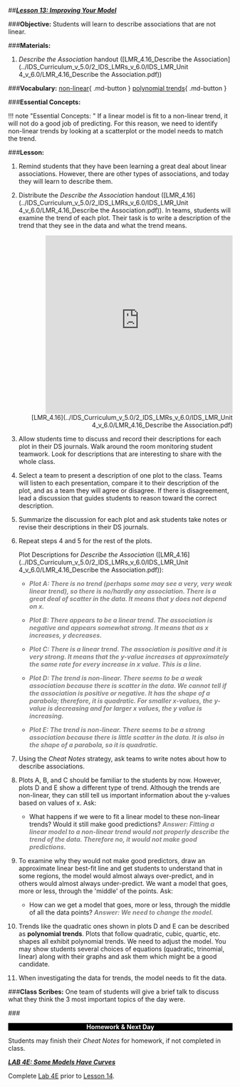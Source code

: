 ##***<u>Lesson 13: Improving Your Model</u>***

###**Objective:**
Students will learn to describe associations that are not linear.

###**Materials:**
1. *Describe the Association* handout ([LMR_4.16_Describe the Association](../IDS_Curriculum_v_5.0/2_IDS_LMRs_v_6.0/IDS_LMR_Unit 4_v_6.0/LMR_4.16_Describe the Association.pdf))

###**Vocabulary:**
[non-linear](../../vocabulary/unit4/#testing-data "a form of regression analysis in which observational data are modeled by a function which is a nonlinear combination of the model parameters and depends on one or more independent variables; the data are fitted by a method of successive approximations"){ .md-button }
[polynomial trends](../../vocabulary/unit4/#testing-data "describes a pattern in data that is curved or breaks from a straight linear trend; it often occurs in a large set of data that contains many fluctuations"){ .md-button }

###**Essential Concepts:**

!!! note "Essential Concepts: "
    If a linear model is fit to a non-linear trend, it will not do a good job of predicting. For this reason, we need to identify non-linear trends by looking at a scatterplot or the model needs to match the trend.

###**Lesson:**
1. Remind students that they have been learning a great deal about linear associations. However, there are other types of associations, and today they will learn to describe them.

2. Distribute the *Describe the Association* handout ([LMR_4.16](../IDS_Curriculum_v_5.0/2_IDS_LMRs_v_6.0/IDS_LMR_Unit 4_v_6.0/LMR_4.16_Describe the Association.pdf)). In teams, students will examine the trend of each plot. Their task is to write a description of the trend that they see in the data and what the trend means.

    <div align="right"><iframe src="https://docs.google.com/viewerng/viewer?url=https://curriculum.idsucla.org/IDS_Curriculum_v_5.0/2_IDS_LMRs_v_6.0/IDS_LMR_Unit 4_v_6.0/LMR_4.16_Describe the Association.pdf&embedded=true" style=" width:420px;height:400px;" frameborder="0"></iframe><br>[LMR_4.16](../IDS_Curriculum_v_5.0/2_IDS_LMRs_v_6.0/IDS_LMR_Unit 4_v_6.0/LMR_4.16_Describe the Association.pdf)</div>

3. Allow students time to discuss and record their descriptions for each plot in their DS journals. Walk around the room monitoring student teamwork. Look for descriptions that are interesting to share with the whole class.

4. Select a team to present a description of one plot to the class. Teams will listen to each
presentation, compare it to their description of the plot, and as a team they will agree or disagree. If there is disagreement, lead a discussion that guides students to reason toward the correct description.

5. Summarize the discussion for each plot and ask students take notes or revise their descriptions in their DS journals.

6. Repeat steps 4 and 5 for the rest of the plots.

    Plot Descriptions for *Describe the Association* ([LMR_4.16](../IDS_Curriculum_v_5.0/2_IDS_LMRs_v_6.0/IDS_LMR_Unit 4_v_6.0/LMR_4.16_Describe the Association.pdf)):

	* <span style="color:grey">***Plot A: There is no trend (perhaps some may see a very, very weak linear trend), so there is no/hardly any association. There is a great deal of scatter in the data. It means that y does not depend on x.***</span>

	* <span style="color:grey">***Plot B: There appears to be a linear trend. The association is negative and appears somewhat strong. It means that as x increases, y decreases.***</span>

	* <span style="color:grey">***Plot C: There is a linear trend. The association is positive and it is very strong. It means that the y-value increases at approximately the same rate for every increase in x value. This is a line.***</span>

	* <span style="color:grey">***Plot D: The trend is non-linear. There seems to be a weak association because there is scatter in the data. We cannot tell if the association is positive or negative. It has the shape of a parabola; therefore, it is quadratic. For smaller x-values, the y-value is decreasing and for larger x values, the y value is increasing.***</span>

	* <span style="color:grey">***Plot E: The trend is non-linear. There seems to be a strong association because
	there is little scatter in the data. It is also in the shape of a parabola, so it is
	quadratic.***</span>

7. Using the *Cheat Notes* strategy, ask teams to write notes about how to describe associations.

8. Plots A, B, and C should be familiar to the students by now. However, plots D and E show a
different type of trend. Although the trends are non-linear, they can still tell us important
information about the y-values based on values of x. Ask:

    * What happens if we were to fit a linear model to these non-linear trends? Would it still
    make good predictions? <span style="color:grey">***Answer: Fitting a linear model to a non-linear trend would not properly describe the trend of the data. Therefore no, it would not make good predictions.***</span>

9. To examine why they would not make good predictors, draw an approximate linear best-fit line
and get students to understand that in some regions, the model would almost always over-predict,
and in others would almost always under-predict. We want a model that goes, more or less,
through the 'middle' of the points. Ask:

    * How can we get a model that goes, more or less, through the middle of all the data
    points? <span style="color:grey">***Answer: We need to change the model.***</span>

10. Trends like the quadratic ones shown in plots D and E can be described as **polynomial trends**.
Plots that follow quadratic, cubic, quartic, etc. shapes all exhibit polynomial trends. We need to
adjust the model. You may show students several choices of equations (quadratic, trinomial,
linear) along with their graphs and ask them which might be a good candidate.

11. When investigating the data for trends, the model needs to fit the data.

###**Class Scribes:**
One team of students will give a brief talk to discuss what they think the 3 most important topics of the
day were.

###<p style="background: black; color: white; text-align: center;">**Homework & Next Day**</p>
Students may finish their *Cheat Notes* for homework, if not completed in class.

[<u>***LAB 4E: Some Models Have Curves***</u>](lab4e.md)

Complete [Lab 4E](lab4e.md) prior to [Lesson 14](lesson14.md).